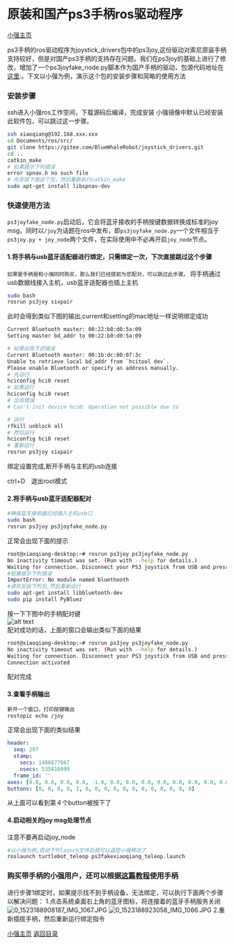# 原装和国产ps3手柄ros驱动程序<br>
[小强主页](https://www.bwbot.org/products/xiaoqiang-4-pro)

ps3手柄的ros驱动程序为joystick_drivers包中的ps3joy,这份驱动对索尼原装手柄支持较好，但是对国产ps3手柄的支持存在问题。我们在ps3joy的基础上进行了修改，增加了一个ps3joyfake_node.py脚本作为国产手柄的驱动，包源代码地址在[这里](https://gitee.com/BlueWhaleRobot/joystick_drivers.git):。下文以小强为例，演示这个包的安装步骤和简略的使用方法

### 安装步骤

ssh进入小强ros工作空间，下载源码后编译，完成安装
小强镜像中默认已经安装此软件包，可以跳过这一步骤。

```bash
ssh xiaoqiang@192.168.xxx.xxx
cd Documents/ros/src/
git clone https://gitee.com/BlueWhaleRobot/joystick_drivers.git
cd ..
catkin_make
# 如果提示下列错误
error spnav.h no such file
# 先安装下面这个包，然后重新执行catkin_make
sudo apt-get install libspnav-dev
```

### 快速使用方法

`ps3joyfake_node.py`启动后，它会将蓝牙接收的手柄按键数据转换成标准的joy msg，同时以`/joy`为话题在ros中发布，即`ps3joyfake_node.py`一个文件相当于`ps3joy.py + joy_node`两个文件，在实际使用中不必再开启`joy_node`节点。

#### 1.将手柄与usb蓝牙适配器进行绑定，只需绑定一次，下次直接跳过这个步骤

`如果是手柄是和小强同时购买，那么我们已经提前为您配对，可以跳过此步骤。`
将手柄通过usb数据线接入主机，usb蓝牙适配器也插上主机

```bash
sudo bash
rosrun ps3joy sixpair
```

此时会得到类似下图的输出,current和setting的mac地址一样说明绑定成功

```bash
Current Bluetooth master: 00:22:b0:d0:5a:09
Setting master bd_addr to 00:22:b0:d0:5a:09

# 如果出现下述错误
Current Bluetooth master: 00:1b:dc:00:07:3c
Unable to retrieve local bd_addr from `hcitool dev`.
Please enable Bluetooth or specify an address manually.
# 先运行
hciconfig hci0 reset
# 如果运行
hciconfig hci0 reset
# 出现错误
# Can't init device hci0: Operation not possible due to  

# 运行 
rfkill unblock all
# 然后运行
hciconfig hci0 reset
# 重新运行
rosrun ps3joy sixpair
```

绑定设置完成,断开手柄与主机的usb连接

ctrl+D　退出root模式

#### 2.将手柄与usb蓝牙适配器配对

```bash
#确保蓝牙接收器已经插入主机usb口
sudo bash
rosrun ps3joy ps3joyfake_node.py
```

正常会出现下面的提示

```bash
root@xiaoqiang-desktop:~# rosrun ps3joy ps3joyfake_node.py 
No inactivity timeout was set. (Run with --help for details.)
Waiting for connection. Disconnect your PS3 joystick from USB and press the pairing button.
#如果提示下列错误
ImportError: No module named bluethooth
#请先安装下列包,然后重新运行
sudo apt-get install libbluetooth-dev
sudo pip install PyBluez 
```

按一下下图中的手柄配对键
<br>
![alt text](http://community.bwbot.org/uploads/files/1479882161376-14.3.png)
<br>
配对成功的话，上面的窗口会输出类似下面的结果

```bash
root@xiaoqiang-desktop:~# rosrun ps3joy ps3joyfake_node.py
No inactivity timeout was set. (Run with --help for details.)
Waiting for connection. Disconnect your PS3 joystick from USB and press the pairing button.
Connection activated
```

配对完成

#### 3.查看手柄输出

```bash
新开一个窗口，打印按键输出
rostopic echo /joy
```

正常会出现下面的类似结果

```yaml
header:
  seq: 297
  stamp:
    secs: 1488877867
    nsecs: 535818099
  frame_id: ''
axes: [0.0, 0.0, 0.0, 0.0, -1.0, 0.0, 0.0, 0.0, 0.0, 0.0, 0.0, 0.0, 0.0, 0.0, 0.0, 0.0, 0.0, 0.0, 0.21316899359226227, 0.0]
buttons: [0, 0, 0, 0, 1, 0, 0, 0, 0, 0, 0, 0, 0, 0, 0, 0, 0]
```

从上面可以看到第４个button被按下了

#### 4.启动相关的joy msg处理节点

注意不要再启动joy_node

```bash
#以小强为例,启动下列launch文件后就可以遥控小强移动了
roslaunch turtlebot_teleop ps3fakexiaoqiang_teleop.launch
```

### 购买带手柄的小强用户，还可以根据[这篇教程](http://community.bwbot.org/topic/126)使用手柄

进行步骤1绑定时，如果提示找不到手柄设备，无法绑定，可以执行下面两个步骤以解决问题：
1.点击系统桌面右上角的蓝牙图标，将连接着的蓝牙手柄服务关闭
![0_1523188908187_IMG_1067.JPG](http://community.bwbot.org/assets/uploads/files/1523188912986-img_1067-resized.jpg) 
![0_1523188923058_IMG_1066.JPG](http://community.bwbot.org/assets/uploads/files/1523188927451-img_1066-resized.jpg)
2.重新插拔手柄，然后重新运行绑定指令

[小强主页](https://www.bwbot.org/products/xiaoqiang-4-pro)
[返回目录](https://community.bwbot.org/topic/110)
